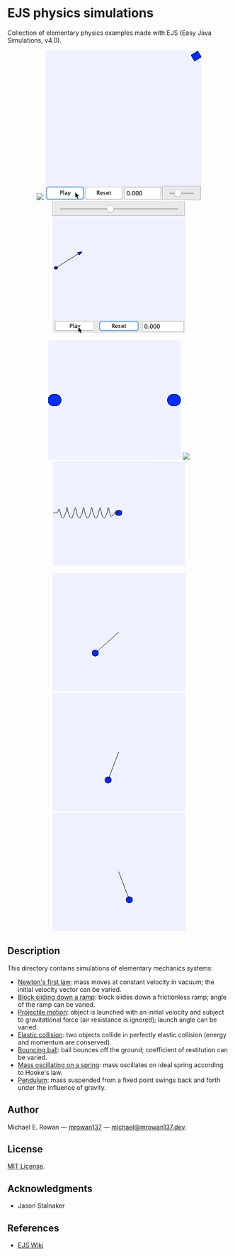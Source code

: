 # EJS physics simulations

Collection of elementary physics examples made with EJS (Easy Java Simulations,
v4.0).

<p align="center">
  <img src="https://github.com/mrowan137/ejs-physics-simulations/blob/main/demo/newton_first_law.gif">
  <img src="https://github.com/mrowan137/ejs-physics-simulations/blob/main/demo/ramp.gif">
  <img src="https://github.com/mrowan137/ejs-physics-simulations/blob/main/demo/projectile_motion.gif">
</p>
<p align="center">
  <img src="https://github.com/mrowan137/ejs-physics-simulations/blob/main/demo/collision.gif">
  <img src="https://github.com/mrowan137/ejs-physics-simulations/blob/main/demo/freefall_2d.gif">
  <img src="https://github.com/mrowan137/ejs-physics-simulations/blob/main/demo/spring.gif">
</p>
<p align="center">
  <img src="https://github.com/mrowan137/ejs-physics-simulations/blob/main/demo/pendulum1.gif">
  <img src="https://github.com/mrowan137/ejs-physics-simulations/blob/main/demo/pendulum2.gif">
  <img src="https://github.com/mrowan137/ejs-physics-simulations/blob/main/demo/pendulum3.gif">
</p>


## Description

This directory contains simulations of elementary mechanics systems:
* [Newton's first law](https://github.com/mrowan137/ejs-physics-simulations/blob/main/mechanics_simulations/newton_first_law_3d.xml):
  mass moves at constant velocity in vacuum; the initial velocity vector can be
  varied.
* [Block sliding down a ramp](https://github.com/mrowan137/ejs-physics-simulations/blob/main/mechanics_simulations/ramp.xml):
  block slides down a frictionless ramp; angle of the ramp can be varied.
* [Projectile motion](https://github.com/mrowan137/ejs-physics-simulations/blob/main/mechanics_simulations/projectile_motion.xml):
  object is launched with an initial velocity and subject to gravitational
  force (air resistance is ignored); launch angle can be varied.
* [Elastic collision](https://github.com/mrowan137/ejs-physics-simulations/blob/main/mechanics_simulations/collision.xml):
  two objects collide in perfectly elastic collision (energy and momentum are conserved).
* [Bouncing ball](https://github.com/mrowan137/ejs-physics-simulations/blob/main/mechanics_simulations/freefall_3d.xml):
  ball bounces off the ground; coefficient of restitution can be varied.
* [Mass oscillating on a spring](https://github.com/mrowan137/ejs-physics-simulations/blob/main/mechanics_simulations/spring.xml):
  mass oscillates on ideal spring according to Hooke's law.
* [Pendulum](https://github.com/mrowan137/ejs-physics-simulations/blob/main/mechanics_simulations/pendulum.xml):
  mass suspended from a fixed point swings back and forth under the influence of
  gravity.


## Author

Michael E. Rowan — [mrowan137](https://github.com/mrowan137) — [michael@mrowan137.dev](mailto:michael@mrowan137.dev).


## License

[MIT License](https://github.com/mrowan137/ejs-physics-simulations/blob/main/LICENSE).


## Acknowledgments

* Jason Stalnaker


## References

* [EJS Wiki](https://www.um.es/fem/EjsWiki/)


